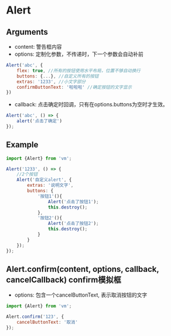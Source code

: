 Alert
==================

## Arguments 

* content: 警告框内容
* options: 定制化参数，不传递时，下一个参数会自动补前

```js
Alert('abc', {
    flex: true, //所有的按钮使用水平布局，位置不够自动换行
    buttons: {...}, //自定义所有的按钮
    extras: '1233', //小文字部分
    confirmButtonText: '啦啦啦' //确定按钮的文字显示
})
```

* callback: 点击确定时回调，只有在options.buttons为空时才生效。

```js
Alert('abc', () => {
    alert('点击了确定') 
});
```

## Example

```js
import {Alert} from 'vm';

Alert('1233', () => {
    //2个按钮
    Alert('自定义alert', {
        extras: '说明文字',
        buttons: {
            '按钮1'(){
                Alert('点击了按钮1');
                this.destroy();
            },
            '按钮2'(){
                Alert('点击了按钮2');
                this.destroy();
            }
        }
    });
});
```

## Alert.confirm(content, options, callback, cancelCallback) confirm模拟框

* options: 包含一个cancelButtonText, 表示取消按钮的文字

```js
import {Alert} from 'vm';

Alert.confirm('123', {
    cancelButtonText: '取消'
});
```